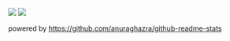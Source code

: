 ![](https://github-readme-stats.vercel.app/api?username=thara&show_icons=true&theme=dark)
![](https://github-readme-stats.vercel.app/api/top-langs/?username=thara&theme=dark&layout=compact)

powered by https://github.com/anuraghazra/github-readme-stats
